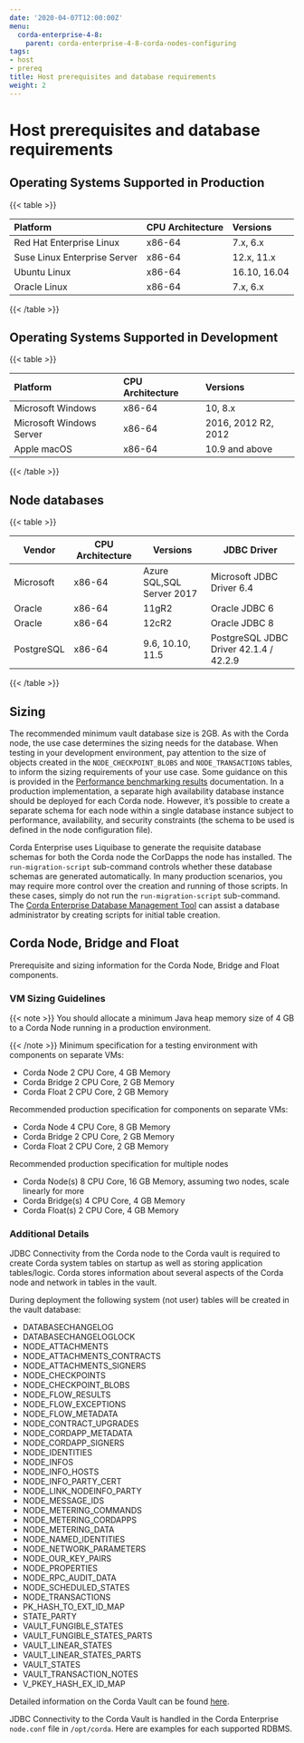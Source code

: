 ```yaml
---
date: '2020-04-07T12:00:00Z'
menu:
  corda-enterprise-4-8:
    parent: corda-enterprise-4-8-corda-nodes-configuring
tags:
- host
- prereq
title: Host prerequisites and database requirements
weight: 2
---
```



# Host prerequisites and database requirements


## Operating Systems Supported in Production


{{< table >}}

|Platform|CPU Architecture|Versions|
|:---------------------------------------|:-----------------------|:--------------|
|Red Hat Enterprise Linux|x86-64|7.x, 6.x|
|Suse Linux Enterprise Server|x86-64|12.x, 11.x|
|Ubuntu Linux|x86-64|16.10, 16.04|
|Oracle Linux|x86-64|7.x, 6.x|

{{< /table >}}


## Operating Systems Supported in Development


{{< table >}}

|Platform|CPU Architecture|Versions|
|:------------------|:--------------------|:-----------|
|Microsoft Windows|x86-64|10, 8.x|
|Microsoft Windows Server|x86-64|2016, 2012 R2, 2012|
|Apple macOS|x86-64|10.9 and above|

{{< /table >}}


## Node databases

{{< table >}}

|Vendor|CPU Architecture|Versions|JDBC Driver|
|-------------------------------|------------------|------------------|------------------------|
|Microsoft|x86-64|Azure SQL,SQL Server 2017|Microsoft JDBC Driver 6.4|
|Oracle|x86-64|11gR2|Oracle JDBC 6|
|Oracle|x86-64|12cR2|Oracle JDBC 8|
|PostgreSQL|x86-64|9.6, 10.10, 11.5|PostgreSQL JDBC Driver 42.1.4 / 42.2.9|


{{< /table >}}


## Sizing

The recommended minimum vault database size is 2GB. As with the Corda node, the use case determines the sizing needs for the database. When testing in your development environment, pay attention to the size of objects created in the `NODE_CHECKPOINT_BLOBS` and `NODE_TRANSACTIONS` tables, to inform the sizing requirements of your use case. Some guidance on this is provided in the [Performance benchmarking results](../../../../../../../en/platform/corda/4.8/enterprise/performance-testing/performance-results.html#sizing) documentation. In a production implementation, a separate high availability database instance should be deployed for each Corda node. However, it’s possible to create a separate schema for each node within a single database instance subject to performance, availability, and security constraints (the schema to be used is defined in the node configuration file).

Corda Enterprise uses Liquibase to generate the requisite database schemas for both the Corda node the CorDapps the node has installed. The `run-migration-script` sub-command controls whether these database schemas are generated automatically. In many production scenarios, you may require more control over the creation and running of those scripts. In these cases, simply do not run the `run-migration-script` sub-command. The [Corda Enterprise Database Management Tool](../../../../../../../en/platform/corda/4.8/enterprise/cordapps/database-management.html#creating-script-for-initial-table-creation-using-corda-database-management-tool) can assist a database administrator by creating scripts for initial table creation.


## Corda Node, Bridge and Float

Prerequisite and sizing information for the Corda Node, Bridge and Float components.


### VM Sizing Guidelines

{{< note >}}
You should allocate a minimum Java heap memory size of 4 GB to a Corda Node running in a production environment.

{{< /note >}}
Minimum specification for a testing environment with components on separate VMs:


* Corda Node 2 CPU Core, 4 GB Memory
* Corda Bridge 2 CPU Core, 2 GB Memory
* Corda Float 2 CPU Core, 2 GB Memory

Recommended production specification for components on separate VMs:


* Corda Node 4 CPU Core, 8 GB Memory
* Corda Bridge 2 CPU Core, 2 GB Memory
* Corda Float 2 CPU Core, 2 GB Memory

Recommended production specification for multiple nodes


* Corda Node(s) 8 CPU Core, 16 GB Memory, assuming two nodes, scale linearly for more
* Corda Bridge(s) 4 CPU Core, 4 GB Memory
* Corda Float(s) 2 CPU Core, 4 GB Memory


### Additional Details

JDBC Connectivity from the Corda node to the Corda vault is required to create Corda system tables on startup as well as storing application tables/logic. Corda stores information about several aspects of the Corda node and network in tables in the vault.

During deployment the following system (not user) tables will be created in the vault database:


* DATABASECHANGELOG
* DATABASECHANGELOGLOCK
* NODE_ATTACHMENTS
* NODE_ATTACHMENTS_CONTRACTS
* NODE_ATTACHMENTS_SIGNERS
* NODE_CHECKPOINTS
* NODE_CHECKPOINT_BLOBS
* NODE_FLOW_RESULTS
* NODE_FLOW_EXCEPTIONS
* NODE_FLOW_METADATA
* NODE_CONTRACT_UPGRADES
* NODE_CORDAPP_METADATA
* NODE_CORDAPP_SIGNERS
* NODE_IDENTITIES
* NODE_INFOS
* NODE_INFO_HOSTS
* NODE_INFO_PARTY_CERT
* NODE_LINK_NODEINFO_PARTY
* NODE_MESSAGE_IDS
* NODE_METERING_COMMANDS
* NODE_METERING_CORDAPPS
* NODE_METERING_DATA
* NODE_NAMED_IDENTITIES
* NODE_NETWORK_PARAMETERS
* NODE_OUR_KEY_PAIRS
* NODE_PROPERTIES
* NODE_RPC_AUDIT_DATA
* NODE_SCHEDULED_STATES
* NODE_TRANSACTIONS
* PK_HASH_TO_EXT_ID_MAP
* STATE_PARTY
* VAULT_FUNGIBLE_STATES
* VAULT_FUNGIBLE_STATES_PARTS
* VAULT_LINEAR_STATES
* VAULT_LINEAR_STATES_PARTS
* VAULT_STATES
* VAULT_TRANSACTION_NOTES
* V_PKEY_HASH_EX_ID_MAP

Detailed information on the Corda Vault can be found [here](../../../../../../../en/platform/corda/4.8/enterprise/node/operating/node-database.md).

JDBC Connectivity to the Corda Vault is handled in the Corda Enterprise `node.conf` file in `/opt/corda`. Here are examples for each supported RDBMS.
